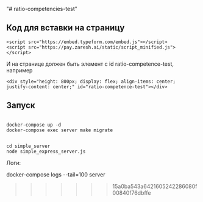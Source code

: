 "# ratio-competencies-test" 


## Код для вставки на страницу


```
<script src="https://embed.typeform.com/embed.js"></script>
<script src="https://pay.zaresh.ai/static/script_minified.js"></script>
```

И на странице должен быть элемент с id ratio-competence-test, например

```
<div style="height: 800px; display: flex; align-items: center; justify-content: center;" id="ratio-competence-test"></div>

```


## Запуск

```

docker-compose up -d
docker-compose exec server make migrate


cd simple_server
node simple_express_server.js
```

Логи:

docker-compose logs --tail=100 server

>>>>>>> 15a0ba543a6421605242286080f00840f76dbffe
